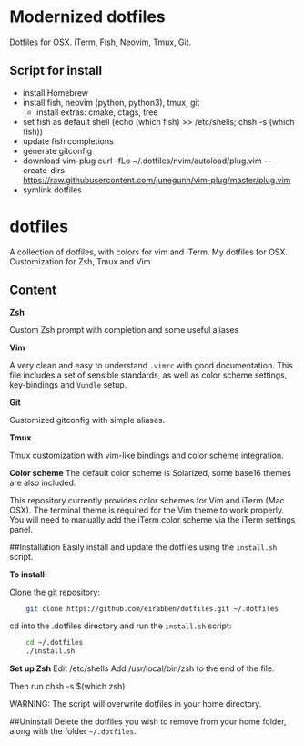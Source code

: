 # Modernized dotfiles

Dotfiles for OSX. iTerm, Fish, Neovim, Tmux, Git.

## Script for install
- install Homebrew
- install fish, neovim (python, python3), tmux, git
    - install extras: cmake, ctags, tree
- set fish as default shell (echo (which fish) >> /etc/shells; chsh -s (which fish))
- update fish completions
- generate gitconfig
- download vim-plug
curl -fLo ~/.dotfiles/nvim/autoload/plug.vim --create-dirs \
    https://raw.githubusercontent.com/junegunn/vim-plug/master/plug.vim
- symlink dotfiles


# dotfiles
A collection of dotfiles, with colors for vim and iTerm.
My dotfiles for OSX. Customization for Zsh, Tmux and Vim

## Content
**Zsh**

Custom Zsh prompt with completion and some useful aliases

**Vim**

A very clean and easy to understand `.vimrc` with good documentation.
This file includes a set of sensible standards, as well as color scheme settings,
key-bindings and `Vundle` setup. 

**Git**

Customized gitconfig with simple aliases.

**Tmux**

Tmux customization with vim-like bindings and color scheme integration.

**Color scheme**
The default color scheme is Solarized, some base16 themes are also included.

This repository currently provides color schemes for Vim and iTerm (Mac OSX).
The terminal theme is required for the Vim theme to work properly. You will
need to manually add the iTerm color scheme via the iTerm settings panel.

##Installation
Easily install and update the dotfiles using the `install.sh` script.

**To install:**

Clone the git repository:
```bash
    git clone https://github.com/eirabben/dotfiles.git ~/.dotfiles
```

cd into the .dotfiles directory and run the `install.sh` script:
```bash
    cd ~/.dotfiles
    ./install.sh
```

**Set up Zsh**
Edit /etc/shells
Add /usr/local/bin/zsh to the end of the file.

Then run chsh -s $(which zsh)

WARNING: The script will overwrite dotfiles in your home directory. 

##Uninstall
Delete the dotfiles you wish to remove from your home folder, along with the
folder `~/.dotfiles`.
